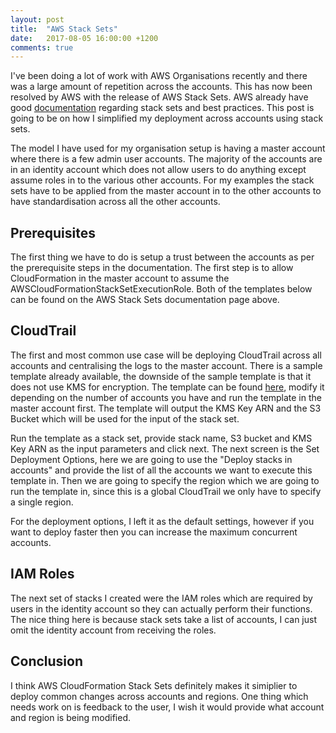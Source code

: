 ```yaml
---
layout: post
title:  "AWS Stack Sets"
date:   2017-08-05 16:00:00 +1200
comments: true
---
```

I've been doing a lot of work with AWS Organisations recently and there was a large amount of repetition across the accounts. This has now been resolved by AWS with the release of AWS Stack Sets. AWS already have good [documentation](http://docs.aws.amazon.com/AWSCloudFormation/latest/UserGuide/stacksets-prereqs.html) regarding stack sets and best practices. This post is going to be on how I simplified my deployment across accounts using stack sets.

The model I have used for my organisation setup is having a master account where there is a few admin user accounts. The majority of the accounts are in an identity account which does not allow users to do anything except assume roles in to the various other accounts. For my examples the stack sets have to be applied from the master account in to the other accounts to have standardisation across all the other accounts.

## Prerequisites
The first thing we have to do is setup a trust between the accounts as per the prerequisite steps in the documentation. The first step is to allow CloudFormation in the master account to assume the AWSCloudFormationStackSetExecutionRole. Both of the templates below can be found on the AWS Stack Sets documentation page above.

## CloudTrail
The first and most common use case will be deploying CloudTrail across all accounts and centralising the logs to the master account. There is a sample template already available, the downside of the sample template is that it does not use KMS for encryption. The template can be found [here](https://github.com/bhavikkumar/cloudformation-templates/blob/master/cloudtrail.yaml), modify it depending on the number of accounts you have and run the template in the master account first. The template will output the KMS Key ARN and the S3 Bucket which will be used for the input of the stack set.

Run the template as a stack set, provide stack name, S3 bucket and KMS Key ARN as the input parameters and click next. The next screen is the Set Deployment Options, here we are going to use the "Deploy stacks in accounts" and provide the list of all the accounts we want to execute this template in. Then we are going to specify the region which we are going to run the template in, since this is a global CloudTrail we only have to specify a single region.

For the deployment options, I left it as the default settings, however if you want to deploy faster then you can increase the maximum concurrent accounts.

## IAM Roles
The next set of stacks I created were the IAM roles which are required by users in the identity account so they can actually perform their functions. The nice thing here is because stack sets take a list of accounts, I can just omit the identity account from receiving the roles.

## Conclusion
I think AWS CloudFormation Stack Sets definitely makes it simiplier to deploy common changes across accounts and regions. One thing which needs work on is feedback to the user, I wish it would provide what account and region is being modified.

